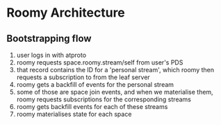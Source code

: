 # Roomy Architecture

## Bootstrapping flow

1. user logs in with atproto
2. roomy requests space.roomy.stream/self from user's PDS
3. that record contains the ID for a 'personal stream', which roomy then requests a subscription to from the leaf server
4. roomy gets a backfill of events for the personal stream
5. some of those are space join events, and when we materialise them, roomy requests subscriptions for the corresponding streams
6. roomy gets backfill events for each of these streams
7. roomy materialises state for each space